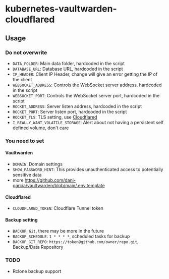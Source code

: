 # kubernetes-vaultwarden-cloudflared

## Usage

### **Do not overwrite**

- `DATA_FOLDER`: Main data folder, hardcoded in the script
- `DATABASE_URL`: Database URL, hardcoded in the script
- `IP_HEADER`: Client IP Header, change will give an error getting the IP of the client
- `WEBSOCKET_ADDRESS`: Controls the WebSocket server address, hardcoded in the script
- `WEBSOCKET_PORT`: Controls the WebSocket server port, hardcoded in the script
- `ROCKET_ADDRESS`: Server listen address, hardcoded in the script
- `ROCKET_PORT`: Server listen port, hardcoded in the script
- `ROCKET_TLS`: TLS setting, use [Cloudflared](https://github.com/cloudflare/cloudflared)
- `I_REALLY_WANT_VOLATILE_STORAGE`: Alert about not having a persistent self defined volume, don't care

### You need to set

#### Vaultwarden
- `DOMAIN`: Domain settings
- `SHOW_PASSWORD_HINT`: This provides unauthenticated access to potentially sensitive data
- more https://github.com/dani-garcia/vaultwarden/blob/main/.env.template

#### Cloudflared
- `CLOUDFLARED_TOKEN`: Cloudflare Tunnel token

#### Backup setting
- `BACKUP`: `Git`, there may be more in the future
- `BACKUP_SCHEDULE`: `1 * * * *`, scheduled tasks for backup
- `BACKUP_GIT_REPO`: `https://token@github.com/owner/repo.git`, Backup/Data Repository

### TODO
- Rclone backup support
